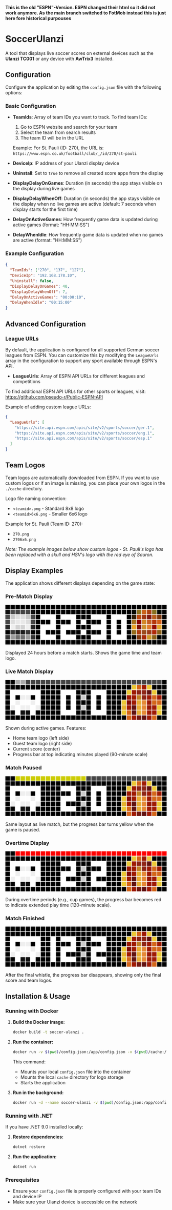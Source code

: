 __This is the old "ESPN"-Version. ESPN changed their html so it did not work anymore. As the main branch switched to FotMob instead this is just here fore historical purpouses__

# SoccerUlanzi

A tool that displays live soccer scores on external devices such as the **Ulanzi TC001** or any device with **AwTrix3** installed.

## Configuration

Configure the application by editing the `config.json` file with the following options:

### Basic Configuration

- **TeamIds**: Array of team IDs you want to track. To find team IDs:
  1. Go to ESPN website and search for your team
  2. Select the team from search results
  3. The team ID will be in the URL
  
  Example: For St. Pauli (ID: 270), the URL is:
  `https://www.espn.co.uk/football/club/_/id/270/st-pauli`

- **DeviceIp**: IP address of your Ulanzi display device

- **Uninstall**: Set to `true` to remove all created score apps from the display

- **DisplayDelayOnGames**: Duration (in seconds) the app stays visible on the display during live games

- **DisplayDelayWhenOff**: Duration (in seconds) the app stays visible on the display when no live games are active (default: 7 seconds when display starts for the first time)

- **DelayOnActiveGames**: How frequently game data is updated during active games (format: "HH:MM:SS")

- **DelayWhenIdle**: How frequently game data is updated when no games are active (format: "HH:MM:SS")

### Example Configuration

```json
{
  "TeamIds": ["270", "137", "127"],
  "DeviceIp": "192.168.178.10",
  "Uninstall": false,
  "DisplayDelayOnGames": 40,
  "DisplayDelayWhenOff": 7,
  "DelayOnActiveGames": "00:00:10",
  "DelayWhenIdle": "00:15:00"
}
```

## Advanced Configuration

### League URLs

By default, the application is configured for all supported German soccer leagues from ESPN. You can customize this by modifying the `LeagueUrls` array in the configuration to support any sport available through ESPN's API.

- **LeagueUrls**: Array of ESPN API URLs for different leagues and competitions

To find additional ESPN API URLs for other sports or leagues, visit: https://github.com/pseudo-r/Public-ESPN-API

Example of adding custom league URLs:
```json
{
  "LeagueUrls": [
    "https://site.api.espn.com/apis/site/v2/sports/soccer/ger.1",
    "https://site.api.espn.com/apis/site/v2/sports/soccer/eng.1",
    "https://site.api.espn.com/apis/site/v2/sports/soccer/esp.1"
  ]
}
```

## Team Logos

Team logos are automatically downloaded from ESPN. If you want to use custom logos or if an image is missing, you can place your own logos in the `./cache` directory.

Logo file naming convention:
- `<teamid>.png` - Standard 8x8 logo
- `<teamid>6x6.png` - Smaller 6x6 logo

Example for St. Pauli (Team ID: 270):
- `270.png`
- `2706x6.png`

*Note: The example images below show custom logos - St. Pauli's logo has been replaced with a skull and HSV's logo with the red eye of Sauron.*

## Display Examples

The application shows different displays depending on the game state:

### Pre-Match Display
![Before Match](./doc/before.png)

Displayed 24 hours before a match starts. Shows the game time and team logo.

### Live Match Display
![During Match](./doc/playing.png)

Shown during active games. Features:
- Home team logo (left side)
- Guest team logo (right side)
- Current score (center)
- Progress bar at top indicating minutes played (90-minute scale)

### Match Paused
![Match Paused](./doc/pause.png)

Same layout as live match, but the progress bar turns yellow when the game is paused.

### Overtime Display
![Overtime](./doc/overtime.png)

During overtime periods (e.g., cup games), the progress bar becomes red to indicate extended play time (120-minute scale).

### Match Finished
![Match Finished](./doc/finished.png)

After the final whistle, the progress bar disappears, showing only the final score and team logos.

## Installation & Usage

### Running with Docker

1. **Build the Docker image:**
   ```bash
   docker build -t soccer-ulanzi .
   ```

2. **Run the container:**
   ```bash
   docker run -v $(pwd)/config.json:/app/config.json -v $(pwd)/cache:/app/cache soccer-ulanzi
   ```

   This command:
   - Mounts your local `config.json` file into the container
   - Mounts the local `cache` directory for logo storage
   - Starts the application

3. **Run in the background:**
   ```bash
   docker run -d --name soccer-ulanzi -v $(pwd)/config.json:/app/config.json -v $(pwd)/cache:/app/cache soccer-ulanzi
   ```

### Running with .NET

If you have .NET 9.0 installed locally:

1. **Restore dependencies:**
   ```bash
   dotnet restore
   ```

2. **Run the application:**
   ```bash
   dotnet run
   ```

### Prerequisites

- Ensure your `config.json` file is properly configured with your team IDs and device IP
- Make sure your Ulanzi device is accessible on the network
